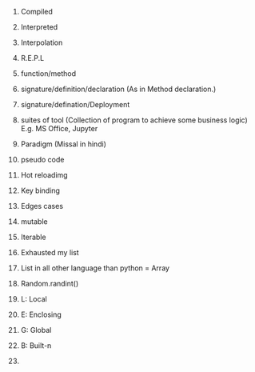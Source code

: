 1. Compiled
2. Interpreted
3. Interpolation
4. R.E.P.L
5. function/method

6. signature/definition/declaration (As in Method declaration.)

6. signature/defination/Deployment

7. suites of tool (Collection of program to achieve some business logic) E.g. MS Office, Jupyter
8. Paradigm (Missal in hindi)
9. pseudo code
10. Hot reloadimg
11. Key binding
12. Edges cases
13. mutable
14. Iterable
15. Exhausted my list
16. List in all other language than python = Array
17. Random.randint()
18. L: Local
19. E: Enclosing
20. G: Global
21. B: Built-n
22. 
